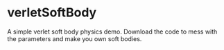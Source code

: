 # verletSoftBody
A simple verlet soft body physics demo. Download the code to mess with the parameters and make you own soft bodies.
